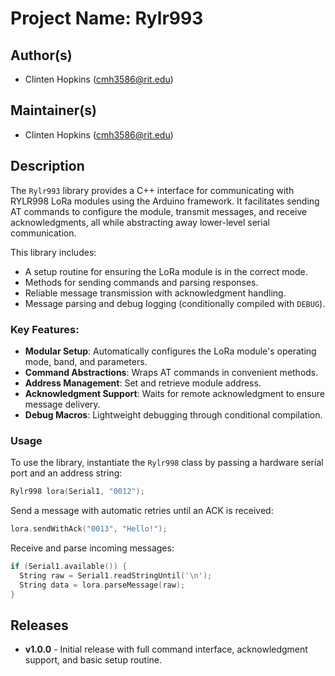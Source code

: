 # Project Name: Rylr993

## Author(s)
- Clinten Hopkins (cmh3586@rit.edu)

## Maintainer(s)
- Clinten Hopkins (cmh3586@rit.edu)

## Description

The `Rylr993` library provides a C++ interface for communicating with RYLR998 LoRa modules using the Arduino framework. It facilitates sending AT commands to configure the module, transmit messages, and receive acknowledgments, all while abstracting away lower-level serial communication.

This library includes:
- A setup routine for ensuring the LoRa module is in the correct mode.
- Methods for sending commands and parsing responses.
- Reliable message transmission with acknowledgment handling.
- Message parsing and debug logging (conditionally compiled with `DEBUG`).

### Key Features:
- **Modular Setup**: Automatically configures the LoRa module's operating mode, band, and parameters.
- **Command Abstractions**: Wraps AT commands in convenient methods.
- **Address Management**: Set and retrieve module address.
- **Acknowledgment Support**: Waits for remote acknowledgment to ensure message delivery.
- **Debug Macros**: Lightweight debugging through conditional compilation.

### Usage

To use the library, instantiate the `Rylr998` class by passing a hardware serial port and an address string:
```cpp
Rylr998 lora(Serial1, "0012");
```

Send a message with automatic retries until an ACK is received:
```cpp
lora.sendWithAck("0013", "Hello!");
```

Receive and parse incoming messages:
```cpp
if (Serial1.available()) {
  String raw = Serial1.readStringUntil('\n');
  String data = lora.parseMessage(raw);
}
```

## Releases

- **v1.0.0** - Initial release with full command interface, acknowledgment support, and basic setup routine.